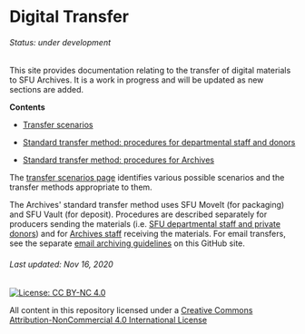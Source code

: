 # Digital Transfer
###### Status: under development
This site provides documentation relating to the transfer of digital materials to SFU Archives. It is a work in progress and will be updated as new sections are added.

**Contents**
- [Transfer scenarios](transfer-scenarios.md)

- [Standard transfer method: procedures for departmental staff and donors](procedures/standard-producers/01-introduction.md)

- [Standard transfer method: procedures for Archives](procedures/standard-archives/01-introduction.md)

The [transfer scenarios page](transfer-scenarios.md) identifies various possible scenarios and the transfer methods appropriate to them.

The Archives' standard transfer method uses SFU MoveIt (for packaging) and SFU Vault (for deposit). Procedures are described separately for producers sending the materials (i.e. [SFU departmental staff and private donors](procedures/standard-producers/01-introduction.md)) and for [Archives staff]((procedures/standard-archives/01-introduction.md)) receiving the materials. For email transfers, see the separate [email archiving guidelines](https://github.com/SFU-Archives/email-archiving) on this GitHub site.

###### Last updated: Nov 16, 2020

[![License: CC BY-NC 4.0](https://img.shields.io/badge/License-CC%20BY--NC%204.0-lightgrey.svg)](https://creativecommons.org/licenses/by-nc/4.0/)

All content in this repository licensed under a [Creative Commons Attribution-NonCommercial 4.0 International License](https://creativecommons.org/licenses/by-nc/4.0/)
